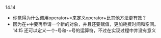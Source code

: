 14.14
* 你觉得为什么调用operator+=来定义operator+比其他方法更有效？
* 因为在+中要再申请一个新的对象，并且还要赋值，更加耗费时间和空间。
14.15
还可以定义一个-号和-=号的运算符，不过在实现过程中并没有意义